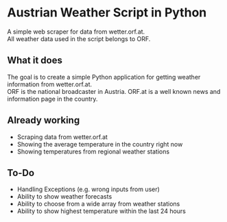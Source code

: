 # Austrian Weather Script in Python
A simple web scraper for data from wetter.orf.at.\
All weather data used in the script belongs to ORF.

## What it does
The goal is to create a simple Python application for getting weather information from wetter.orf.at.\
ORF is the national broadcaster in Austria. ORF.at is a well known news and information page in the country.

## Already working
- Scraping data from wetter.orf.at
- Showing the average temperature in the country right now
- Showing temperatures from regional weather stations

## To-Do
- Handling Exceptions (e.g. wrong inputs from user)
- Ability to show weather forecasts
- Ability to choose from a wide array from weather stations
- Ability to show highest temperature within the last 24 hours
